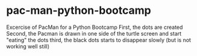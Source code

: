 # pac-man-python-bootcamp
Excercise of PacMan for a Python Bootcamp
First, the dots are created
Second, the Pacman is drawn in one side of the turtle screen and start "eating" the dots
third, the black dots starts to disappear slowly (but is not working well still)

